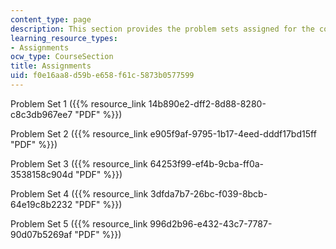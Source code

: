 ```yaml
---
content_type: page
description: This section provides the problem sets assigned for the course.
learning_resource_types:
- Assignments
ocw_type: CourseSection
title: Assignments
uid: f0e16aa8-d59b-e658-f61c-5873b0577599
---
```


Problem Set 1 ({{% resource_link 14b890e2-dff2-8d88-8280-c8c3db967ee7 "PDF" %}})

Problem Set 2 ({{% resource_link e905f9af-9795-1b17-4eed-dddf17bd15ff "PDF" %}})

Problem Set 3 ({{% resource_link 64253f99-ef4b-9cba-ff0a-3538158c904d "PDF" %}})

Problem Set 4 ({{% resource_link 3dfda7b7-26bc-f039-8bcb-64e19c8b2232 "PDF" %}})

Problem Set 5 ({{% resource_link 996d2b96-e432-43c7-7787-90d07b5269af "PDF" %}})